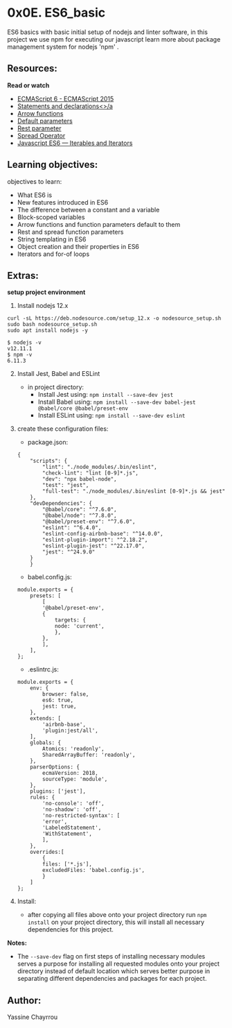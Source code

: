 # 0x0E. ES6_basic

ES6 basics with basic initial setup of nodejs and linter software, in this project we use npm for executing our javascript learn more about package management system for nodejs 'npm' .

## Resources:

**Read or watch**

- <a href="https://www.w3schools.com/js/js_es6.asp" target="_blank">ECMAScript 6 - ECMAScript 2015</a>
- <a href="https://developer.mozilla.org/en-US/docs/Web/JavaScript/Reference/Statements" target="_blank">Statements and declarations<>/a
- <a href="https://developer.mozilla.org/en-US/docs/Web/JavaScript/Reference/Functions/Arrow_functions" target="_blank">Arrow functions</a>
- <a href="https://developer.mozilla.org/en-US/docs/Web/JavaScript/Reference/Functions/Default_parameters" target="_blank">Default parameters</a>
- <a href="https://developer.mozilla.org/en-US/docs/Web/JavaScript/Reference/Functions/rest_parameters" target="_blank">Rest parameter</a>
- <a href="https://developer.mozilla.org/en-US/docs/Web/JavaScript/Reference/Operators/Spread_syntax" target="_blank">Spread Operator</a>
- <a href="https://towardsdatascience.com/javascript-es6-iterables-and-iterators-de18b54f4d4" target="_blank">Javascript ES6 — Iterables and Iterators</a>

## Learning objectives:

objectives to learn:

- What ES6 is
- New features introduced in ES6
- The difference between a constant and a variable
- Block-scoped variables
- Arrow functions and function parameters default to them
- Rest and spread function parameters
- String templating in ES6
- Object creation and their properties in ES6
- Iterators and for-of loops

## Extras:

**setup project environment**
1. Install nodejs 12.x
```
curl -sL https://deb.nodesource.com/setup_12.x -o nodesource_setup.sh
sudo bash nodesource_setup.sh
sudo apt install nodejs -y
```
```
$ nodejs -v
v12.11.1
$ npm -v
6.11.3
```
2. Install Jest, Babel and ESLint
    - in project directory:
        - Install Jest using: `npm install --save-dev jest`
        - Install Babel using: `npm install --save-dev babel-jest @babel/core @babel/preset-env`
        - Install ESLint using: `npm install --save-dev eslint`
3. create these configuration files:

    - package.json:
    ```
    {
        "scripts": {
            "lint": "./node_modules/.bin/eslint",
            "check-lint": "lint [0-9]*.js",
            "dev": "npx babel-node",
            "test": "jest",
            "full-test": "./node_modules/.bin/eslint [0-9]*.js && jest"
        },
        "devDependencies": {
            "@babel/core": "^7.6.0",
            "@babel/node": "^7.8.0",
            "@babel/preset-env": "^7.6.0",
            "eslint": "^6.4.0",
            "eslint-config-airbnb-base": "^14.0.0",
            "eslint-plugin-import": "^2.18.2",
            "eslint-plugin-jest": "^22.17.0",
            "jest": "^24.9.0"
        }
        }
    ```
    - babel.config.js:
    ```
    module.exports = {
        presets: [
            [
            '@babel/preset-env',
            {
                targets: {
                node: 'current',
                },
            },
            ],
        ],
    };
    ```
    - .eslintrc.js:
    ```
    module.exports = {
        env: {
            browser: false,
            es6: true,
            jest: true,
        },
        extends: [
            'airbnb-base',
            'plugin:jest/all',
        ],
        globals: {
            Atomics: 'readonly',
            SharedArrayBuffer: 'readonly',
        },
        parserOptions: {
            ecmaVersion: 2018,
            sourceType: 'module',
        },
        plugins: ['jest'],
        rules: {
            'no-console': 'off',
            'no-shadow': 'off',
            'no-restricted-syntax': [
            'error',
            'LabeledStatement',
            'WithStatement',
            ],
        },
        overrides:[
            {
            files: ['*.js'],
            excludedFiles: 'babel.config.js',
            }
        ]
    };
    ```
4. Install:
    - after copying all files above onto your project directory run `npm install` on your project directory, this will install all necessary dependencies for this project.

**Notes:**

+ The `--save-dev` flag on first steps of installing necessary modules serves a purpose for installing all requested modules onto your project directory instead of default location which serves better purpose in separating different dependencies and packages for each project.

## Author:
Yassine Chayrrou